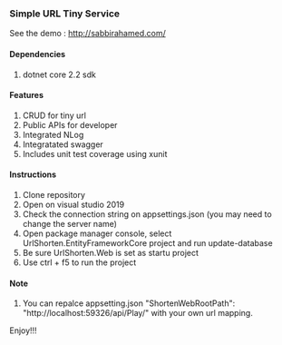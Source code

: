 ### Simple URL Tiny Service

See the demo : http://sabbirahamed.com/

#### Dependencies
1. dotnet core 2.2 sdk

#### Features
1. CRUD for tiny url
2. Public APIs for developer
3. Integrated NLog
4. Integratated swagger
5. Includes unit test coverage using xunit

#### Instructions
1. Clone repository
2. Open on visual studio 2019
3. Check the connection string on appsettings.json (you may need to change the server name)
4. Open package manager console, select UrlShorten.EntityFrameworkCore project and run update-database
5. Be sure UrlShorten.Web is set as startu project
6. Use ctrl + f5 to run the project

#### Note
1. You can repalce appsetting.json "ShortenWebRootPath": "http://localhost:59326/api/Play/" with your own url mapping.

Enjoy!!!
